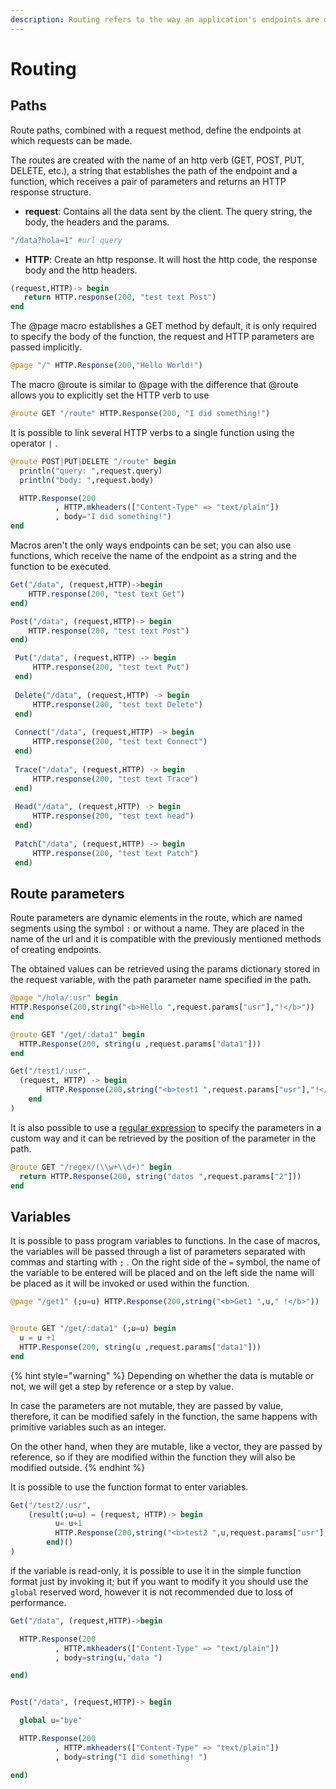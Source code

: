```yaml
---
description: Routing refers to the way an application's endpoints are defined.
---
```


# Routing

## Paths

Route paths, combined with a request method, define the endpoints at which requests can be made. 

The routes are created with the name of an http verb \(GET, POST, PUT, DELETE, etc.\), a string that establishes the path of the endpoint and a function, which receives a pair of parameters and returns an HTTP response structure.

* **request**: Contains all the data sent by the client.                                                                                                                The query string, the body, the headers and the params.

```julia
"/data?hola=1" #url query
```

* **HTTP**: Create an http response. It will host the http code, the response body and the http headers.

```julia
(request,HTTP)-> begin
   return HTTP.response(200, "test text Post")
end
```

The @page macro establishes a GET method by default, it is only required to specify the body of the function, the request and HTTP parameters are passed implicitly.

```julia
@page "/" HTTP.Response(200,"Hello World!")
```

The macro @route is similar to @page with the difference that @route allows you to explicitly set the HTTP verb to use

```julia
@route GET "/route" HTTP.Response(200, "I did something!")
```

It is possible to link several HTTP verbs to a single function using the operator `|` . 

```julia
@route POST|PUT|DELETE "/route" begin
  println("query: ",request.query)
  println("body: ",request.body)

  HTTP.Response(200
          , HTTP.mkheaders(["Content-Type" => "text/plain"])
          , body="I did something!")
end
```

Macros aren't the only ways endpoints can be set; you can also use functions, which receive the name of the endpoint as a string and the function to be executed.

```julia
Get("/data", (request,HTTP)->begin
    HTTP.response(200, "test text Get")
end)

Post("/data", (request,HTTP)-> begin
    HTTP.response(200, "test text Post")
end)

 Put("/data", (request,HTTP) -> begin
     HTTP.response(200, "test text Put")
 end)
 
 Delete("/data", (request,HTTP) -> begin
     HTTP.response(200, "test text Delete")
 end)
 
 Connect("/data", (request,HTTP) -> begin
     HTTP.response(200, "test text Connect")
 end)
 
 Trace("/data", (request,HTTP) -> begin
     HTTP.response(200, "test text Trace")
 end)
 
 Head("/data", (request,HTTP) -> begin
     HTTP.response(200, "test text head")
 end)
 
 Patch("/data", (request,HTTP) -> begin
     HTTP.response(200, "test text Patch")
 end)
```

## Route parameters

Route parameters are dynamic elements in the route, which are named segments using the symbol `:` or without a name. They are placed in the name of the url and it is compatible with the previously mentioned methods of creating endpoints.

The obtained values can be retrieved using the params dictionary stored in the request variable, with the path parameter name specified in the path.

```julia
@page "/hola/:usr" begin
HTTP.Response(200,string("<b>Hello ",request.params["usr"],"!</b>"))
end

@route GET "/get/:data1" begin
  HTTP.Response(200, string(u ,request.params["data1"]))
end

Get("/test1/:usr",
  (request, HTTP) -> begin
        HTTP.Response(200,string("<b>test1 ",request.params["usr"],"!</b>"))
    end
)
```

It is also possible to use a [regular expression](https://docs.julialang.org/en/v1/manual/strings/#Regular-Expressions) to specify the parameters in a custom way and it can be retrieved by the position of the parameter in the path.

```julia
@route GET "/regex/(\\w+\\d+)" begin
  return HTTP.Response(200, string("datos ",request.params["2"]))
end
```

## Variables

It is possible to pass program variables to functions. In the case of macros, the variables will be passed through a list of parameters separated with commas and starting with `;` . On the right side of the  `=` symbol, the name of the variable to be entered will be placed and on the left side the name will be placed as it will be invoked or used within the function.

```julia
@page "/get1" (;u=u) HTTP.Response(200,string("<b>Get1 ",u," !</b>"))


@route GET "/get/:data1" (;u=u) begin
  u = u +1
  HTTP.Response(200, string(u ,request.params["data1"]))
end
```

{% hint style="warning" %}
Depending on whether the data is mutable or not, we will get a step by reference or a step by value. 

In case the parameters are not mutable, they are passed by value, therefore, it can be modified safely in the function, the same happens with primitive variables such as an integer. 

On the other hand, when they are mutable, like a vector, they are passed by reference, so if they are modified within the function they will also be modified outside. 
{% endhint %}

It is possible to use the function format to enter variables.

```julia
Get("/test2/:usr",
    (result(;u=u) = (request, HTTP)-> begin
          u= u+1
          HTTP.Response(200,string("<b>test2 ",u,request.params["usr"]," !</b>"))
        end)()
)
```

if the variable is read-only, it is possible to use it in the simple function format just by invoking it; but if you want to modify it you should use the `global` reserved word, however it is not recommended due to loss of performance.

```julia
Get("/data", (request,HTTP)->begin

  HTTP.Response(200
          , HTTP.mkheaders(["Content-Type" => "text/plain"])
          , body=string(u,"data ")

end)


Post("/data", (request,HTTP)-> begin

  global u="bye"

  HTTP.Response(200
          , HTTP.mkheaders(["Content-Type" => "text/plain"])
          , body=string("I did something! ")

end)
```



